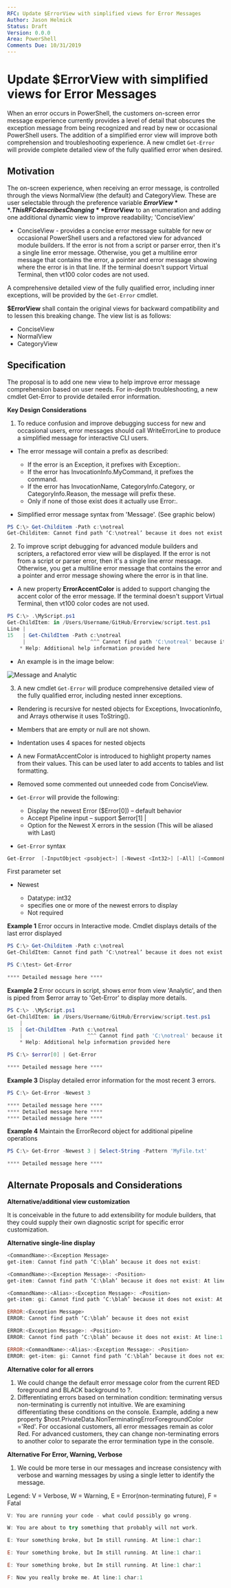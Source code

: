 ```yaml
---
RFC: Update $ErrorView with simplified views for Error Messages
Author: Jason Helmick
Status: Draft
Version: 0.0.0
Area: PowerShell
Comments Due: 10/31/2019
---
```


# Update $ErrorView with simplified views for Error Messages

When an error occurs in PowerShell, the customers on-screen error message experience currently
provides a level of detail that obscures the exception message from being recognized and read by new
or occasional PowerShell users. The addition of a simplified error view will improve both
comprehension and troubleshooting experience. A new cmdlet `Get-Error` will provide
complete detailed view of the fully qualified error when desired.

## Motivation

The on-screen experience, when receiving an error message, is controlled through the views
NormalView (the default) and CategoryView. These are user selectable through the preference variable
**$ErrorView**. This RFC describes Changing **$ErrorView** to an enumeration and adding one
additional dynamic view to improve readability; 'ConciseView'

- ConciseView - provides a concise error message suitable for new or occasional PowerShell users and
  a refactored view for advanced module builders. If the error is not from a script or parser error,
  then it's a single line error message. Otherwise, you get a multiline error message that contains
  the error, a pointer and error message showing where the error is in that line. If the terminal
  doesn't support Virtual Terminal, then vt100 color codes are not used.

A comprehensive detailed view of the fully qualified error, including inner exceptions, will be
provided by the `Get-Error` cmdlet.

**$ErrorView** shall contain the original views for backward compatibility and to lessen this
breaking change. The view list is as follows:

- ConciseView
- NormalView
- CategoryView

## Specification

The proposal is to add one new view to help improve error message comprehension based on user needs.
For in-depth troubleshooting, a new cmdlet Get-Error to provide detailed error information.

__Key Design Considerations__

1. To reduce confusion and improve debugging success for new and occasional users, error messages
   should call WriteErrorLine to produce a simplified message for interactive CLI users.

- The error message will contain a prefix as described:

    - If the error is an Exception, it prefixes with Exception:.
    - If the error has InvocationInfo.MyCommand, it prefixes the command.
    - If the error has InvocationName, CategoryInfo.Category, or CategoryInfo.Reason, the message
      will prefix these.
    - Only if none of those exist does it actually use Error:.

- Simplified error message syntax from 'Message'. (See graphic below)

```powershell
PS C:\> Get-Childitem -Path c:\notreal
Get-Childitem: Cannot find path ‘C:\notreal’ because it does not exist
```

2. To improve script debugging for advanced module builders and scripters, a refactored error view
   will be displayed. If the error is not from a script or parser error, then it's a single line
   error message. Otherwise, you get a multiline error message that contains the error and a pointer
   and error message showing where the error is in that line.

- A new property **ErrorAccentColor** is added to support changing the accent color of the error
  message. If the terminal doesn't support Virtual Terminal, then vt100 color codes are not used.

```powershell
PS C:\> .\MyScript.ps1
Get-ChildItem: in /Users/Username/GitHub/Errorview/script.test.ps1
Line |
15   | Get-ChildItem -Path c:\notreal
     |                     ^^^ Cannot find path 'C:\notreal' because it does not exist.
    * Help: Additional help information provided here
```

- An example is in the image below:

![Message and Analytic](.\RFC00XX-Update-Error-View.png)

3. A new cmdlet `Get-Error` will produce comprehensive detailed view of the fully qualified error,
   including nested inner exceptions.

- Rendering is recursive for nested objects for Exceptions, InvocationInfo, and Arrays otherwise it
  uses ToString().
- Members that are empty or null are not shown.
- Indentation uses 4 spaces for nested objects
- A new FormatAccentColor is introduced to highlight property names from their values. This can be
  used later to add accents to tables and list formatting.
- Removed some commented out unneeded code from ConciseView.

- `Get-Error` will provide the following:

    - Display the newest Error ($Error[0]) – default behavior
    - Accept Pipeline input – support $error[1] |
    - Option for the Newest X errors in the session (This will be aliased with Last)

- `Get-Error` syntax

```powershell
Get-Error  [-InputObject <psobject>] [-Newest <Int32>] [-All] [<CommonParameters>]
```

First parameter set

- Newest

    + Datatype: int32
    + specifies one or more of the newest errors to display
    + Not required

__Example 1__
Error occurs in Interactive mode. Cmdlet displays details of the last error displayed

```powershell
PS C:\> Get-Childitem -Path c:\notreal
Get-ChildItem: Cannot find path ‘C:\notreal’ because it does not exist

PS C:\test> Get-Error

**** Detailed message here ****
```

__Example 2__
Error occurs in script, shows error from view 'Analytic', and then is piped
from $error array to 'Get-Error' to display more details.

```powershell
PS C:\> .\MyScript.ps1
Get-ChildItem: in /Users/Username/GitHub/Errorview/script.test.ps1
    |
15  | Get-ChildItem -Path c:\notreal
    |                     ^^^ Cannot find path 'C:\notreal' because it does not exist.
    * Help: Additional help information provided here

PS C:\> $error[0] | Get-Error

**** Detailed message here ****
```

__Example 3__
Display detailed error information for the most recent 3 errors.

```powershell
PS C:\> Get-Error -Newest 3

**** Detailed message here ****
**** Detailed message here ****
**** Detailed message here ****
```

__Example 4__
Maintain the ErrorRecord object for additional pipeline operations

```PowerShell
PS C:\> Get-Error -Newest 3 | Select-String -Pattern 'MyFile.txt'

**** Detailed message here ****
```

## Alternate Proposals and Considerations

__Alternative/additional view customization__

It is conceivable in the future to add extensibility for module builders,
that they could supply their own diagnostic script for specific error customization.

__Alternative single-line display__

```powershell
<CommandName>:<Exception Message>
get-item: Cannot find path ‘C:\blah’ because it does not exist:

<CommandName>:<Exception Message>: <Position>
get-item: Cannot find path ‘C:\blah’ because it does not exist: At line:1 char:1

<CommandName>:<Alias>:<Exception Message>: <Position>
get-item: gi: Cannot find path ‘C:\blah’ because it does not exist: At line:1 char:1

ERROR:<Exception Message>
ERROR: Cannot find path ‘C:\blah’ because it does not exist

ERROR:<Exception Message>: <Position>
ERROR: Cannot find path ‘C:\blah’ because it does not exist: At line:1 char:1

ERROR:<CommandName>:<Alias>:<Exception Message>: <Position>
ERROR: get-item: gi: Cannot find path ‘C:\blah’ because it does not exist: At line:1 char:1
```

__Alternative color for all errors__

1. We could change the default error message color from the current RED foreground and BLACK background to ?.
2. Differentiating errors based on termination condition: terminating versus non-terminating
is currently not intuitive. We are examining differentiating these conditions on the console.
Example, adding a new property $host.PrivateData.NonTerminatingErrorForegroundColor ='Red'.
For occasional customers, all error messages remain as color Red. For advanced customers,
they can change non-terminating errors to another color to separate the error
termination type in the console.

__Alternative For Error, Warning, Verbose__

1. We could be more terse in our messages and increase consistency with verbose
and warning messages by using a single letter to identify the message.

Legend: V = Verbose, W = Warning, E = Error(non-terminating future), F = Fatal

```powershell
V: You are running your code - what could possibly go wrong.

W: You are about to try something that probably will not work.

E: Your something broke, but Im still running. At line:1 char:1

E: Your something broke, but Im still running. At line:1 char:1

E: Your something broke, but Im still running. At line:1 char:1

F: Now you really broke me. At line:1 char:1

```
